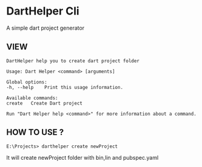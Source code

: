# DartHelper Cli

A simple dart project generator 

## VIEW 

    DartHelper help you to create dart project folder

    Usage: Dart Helper <command> [arguments]

    Global options:
    -h, --help    Print this usage information.

    Available commands:
    create   Create Dart project

    Run "Dart Helper help <command>" for more information about a command.

## HOW TO USE ?

    E:\Projects> darthelper create newProject
It will create newProject folder with bin,lin and pubspec.yaml
